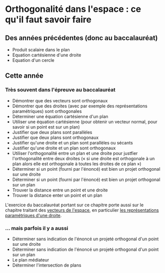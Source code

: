 # Orthogonalité dans l'espace : ce qu'il faut savoir faire

## Des années précédentes (donc au baccalauréat)

- Produit scalaire dans le plan
- Equation cartésienne d'une droite
- Equation d'un cercle

## Cette année 

### Très souvent dans l'épreuve au baccalauréat

- Démontrer que des vecteurs sont orthogonaux
- Démontrer que des droites (avec par exemple des représentations paramétriques) sont orthogonales
- Déterminer une équation cartésienne d'un plan
- Utiliser une équation cartésienne (pour obtenir un vecteur normal, pour savoir si un point est sur un plan)
- Justifier que deux plans sont parallèles
- Justifier que deux plans sont orthogonaux
- Justifier qu'une droite et un plan sont parallèles ou sécants
- Justifier qu'une droite et un plan sont orthogonaux
- Utiliser l'orthogonalité entre un plan et une droite pour justfier l'orthogonalité entre deux droites (&laquo; si une droite est orthogonale à un plan alors elle est orthogonale à toutes les droites de ce plan &raquo;)
- Déterminer si un point (fourni par l'énoncé) est bien un projet orthogonal sur une droite
- Déterminer si un point (fourni par l'énoncé) est bien un projet orthogonal sur un plan
- Trouver la distance entre un point et une droite
- Trouver la distance enter un point et un plan

L'exercice du baccalauréat portant sur ce chapitre porte aussi sur le chapitre traitant des [vecteurs de l'espace](../../Vecteur_esp/vect_esp_base/01_persp_cav.md), en particulier [les représentations paramétriques d'une droite](../../Vecteur_esp/vect_esp_base/05_Eq_param.md).

### ... mais parfois il y a aussi

- Déterminer sans indication de l'énoncé un projeté orthogonal d'un point sur une droite
- Déterminer sans indication de l'énoncé un projeté orthogonal d'un point sur un plan
- Le plan médiateur
- Déterminer l'intersection de plans